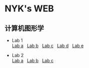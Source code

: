 # NYK's WEB
## 计算机图形学
- Lab 1 <br>
[Lab a](/webGL/web/a.html) &nbsp;  [Lab b](/webGL/web/b.html)   &nbsp;
 [Lab c](/webGL/web/c.html)  &nbsp;  [Lab d](/webGL/web/d.html) &nbsp;   [Lab e](/webGL/web/e.html)

- Lab 2  <br>
  [Lab a](/webGL/web2/a.html) &nbsp;  [Lab b](/webGL/web2/b.html)   &nbsp;
 [Lab c](/webGL/web2/c.html)  &nbsp;
